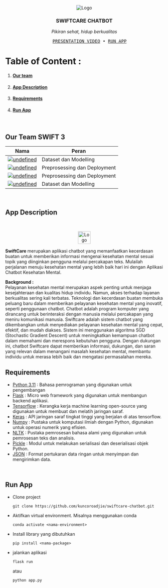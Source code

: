 <p align="center">
  <img src="https://github.com/kuncoroadjie/swiftcare-chatbot/assets/64425575/1b23d0de-afdc-4092-a4d9-d9b0c0a55e33" alt="Logo" >
  <h3 align="center">SWIFTCARE CHATBOT</h3>
</p>

<p align="center">
    <i>Pikiran sehat, hidup berkualitas</i>
</p>

<pre align="center">
    <a href="https://youtu.be/PEaIz7EeyHM">PRESENTATION VIDEO</a> • <a href="#4">RUN APP</a>
</pre>

# Table of Content :

1. #### [Our team](#1)
2. #### [App Description](#2)
3. #### [Requirements](#3)
4. #### [Run App](#4)
<br>

<a id="1"></a>
## Our Team SWIFT 3

| Nama        | Peran                                                                                                                                                                                                                                    |
| --------- | --------------------------------------------------------------------------------------------------------------------------------------------------------------------------------------------------------------------------------------- |
| <a href="https://www.linkedin.com/in/rizki-setiabudi/"><img alt="undefined" src="https://img.shields.io/badge/rizki%20setiabudi-%230077B5.svg?style=for-the-badge&logo=linkedin&logoColor=white"></a> |  Dataset dan Modelling  |
| <a href="https://www.linkedin.com/in/ridho-kuncoro-adji-wibowo-b0025a245/"><img alt="undefined" src="https://img.shields.io/badge/ridho%20kuncoro%20adji%20wibowo-%230077B5.svg?style=for-the-badge&logo=linkedin&logoColor=white"></a>  | Preprosessing dan Deployment  |
|<a href="https://www.linkedin.com/in/rafi-n-p-99072992/"><img alt="undefined" src="https://img.shields.io/badge/rafi%20nuryantoro%20putri-%230077B5.svg?style=for-the-badge&logo=linkedin&logoColor=white"></a> | Preprosessing dan Deployment |
| <a href="https://www.linkedin.com/in/ami-daelami-ichsana-9445ba217/"><img alt="undefined" src="https://img.shields.io/badge/ami%20daelami%20ichsana-%230077B5.svg?style=for-the-badge&logo=linkedin&logoColor=white"></a> | Dataset dan Modelling          |
<br>

<a id="2"></a>
## App Description
<br>
<P align="center">
  <img src="https://github.com/kuncoroadjie/swiftcare-chatbot/assets/64425575/1b62605c-ac73-4834-ab0c-298297d89cc9" alt="Logo" height="40">
</p>

<b> SwiftCare </b> merupakan aplikasi chatbot yang memanfaatkan kecerdasan buatan untuk memberikan informasi mengenai kesehatan mental sesuai topik yang diinginkan pengguna melalui percakapan teks. Mulailah perjalanan menuju kesehatan mental yang lebih baik hari ini dengan Aplikasi Chatbot Kesehatan Mental.

<b>Background :</b><br>
Pelayanan kesehatan mental merupakan aspek penting untuk menjaga kesejahteraan dan kualitas  hidup individu. Namun, akses terhadap layanan berkualitas sering kali terbatas. Teknologi dan kecerdasan buatan membuka peluang baru dalam memberikan pelayanan kesehatan mental yang inovatif, seperti penggunaan chatbot. Chatbot adalah program komputer yang dirancang untuk berinteraksi dengan manusia melalui percakapan yang meniru komunikasi manusia. Swiftcare adalah sistem chatbot yang dikembangkan untuk menyediakan pelayanan kesehatan mental yang cepat, efektif, dan mudah diakses. Sistem ini menggunakan algoritma SGD (Stochastic Gradient Descent)  untuk meningkatkan kemampuan chatbot dalam memahami dan merespons kebutuhan pengguna. Dengan dukungan ini, chatbot Swiftcare dapat memberikan informasi, dukungan, dan saran yang relevan dalam menangani masalah kesehatan mental, membantu individu untuk merasa lebih baik dan mengatasi permasalahan mereka.
<br>

<a id="3"></a>
## Requirements
- [Python 3.11](https://www.python.org/) : Bahasa pemrograman yang digunakan untuk pengembangan
- [Flask](https://flask.palletsprojects.com/en/2.3.x/) : Micro web framework yang digunakan untuk membangun backend aplikasi.
- [Tensorflow](https://www.tensorflow.org/?hl=id) : Kerangka kerja machine learning open-source yang digunakan untuk membuat dan melatih jaringan saraf.
- [Keras](https://keras.io/) : API jaringan saraf tingkat tinggi yang berjalan di atas tensorflow.
- [Numpy](https://numpy.org/) : Pustaka untuk komputasi ilmiah dengan Python, digunakan untuk operasi numerik yang efisien.
- [NLTK](https://www.nltk.org/) : Pustaka pemrosesan bahasa alami yang digunakan untuk pemrosesan teks dan analisis.
- [Pickle](https://docs.python.org/3/library/pickle.html) : Modul untuk melakukan serialisasi dan deserialisasi objek Python.
- [JSON](https://www.json.org/json-en.html) : Format pertukaran data ringan untuk menyimpan dan mengirimkan data.
<br>

<a id="4"></a>
## Run App
- Clone project
  ```
  git clone https://github.com/kuncoroadjie/swiftcare-chatbot.git
  ```
- Aktifkan virtual environment. Misalnya menggunakan conda
    ```
    conda activate <nama-environment>
    ```
- Install library yang dibutuhkan
    ```
    pip install <nama-package>
    ```
- jalankan aplikasi
    ```
    flask run
    ```
    atau
    ```
    python app.py
    ```
